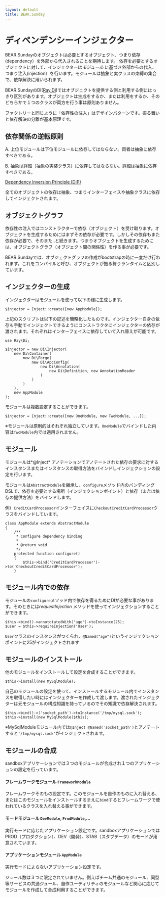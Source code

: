 ```yaml
---
layout: default
title: BEAR.Sunday
---
```


# ディペンデンシーインジェクター

BEAR.Sundayのオブジェクトは必要とするオブジェクト、つまり依存(dependency）を外部から代入されることを期待します。 依存を必要とするオブジェクトに対して、インジェクターは*モジュール* に基づき外部からの代入、つまり注入(injection）を行います。モジュールは抽象と実クラスの束縛の集合で、依存解決に用いられます。

BEAR.SundayのDI([Ray.Di](http://code.google.com/p/rayphp/wiki/Motivation?tm=6))ではオブジェクトを提供する側と利用する側にはっきり区別があります。オブジェクトは生成をするか、または利用をするか、そのどちらかで１つのクラスが両方を行う事は原則ありません。

ファクトリーと同じように「依存性の注入」はデザインパターンです。振る舞いと依存解決の分離が基本原理です。

## 依存関係の逆転原則  

 A. 上位モジュールは下位モジュールに依存してはならない。両者は抽象に依存すべきである。

 B. 抽象は詳細（抽象の実装クラス）に依存してはならない。詳細は抽象に依存すべきである。

[Dependency Inversion Principle (DIP)](http://d.hatena.ne.jp/asakichy/20090128/1233144989)

全てのオブジェクトの依存は抽象、つまりインターフェイスや抽象クラスに依存してインジェクトされます。

## オブジェクトグラフ 

依存性の注入ではコンストラクターで依存（オブジェクト）を受け取ります。オブジェクトを生成するためにはまずその依存が必要です。しかしその依存もまた依存が必要で、そのまた..と続きます。つまりオブジェクトを生成するためには、オブジェクトグラフ（オブジェクト間の関係性）を作る事が必要です。 

BEAR.Sundayでは、オブジェクトグラフの作成がbootstrapの時に一度だけ行われます。これをコンパイルと呼び、オブジェクトが振る舞うランタイムと区別しています。

## インジェクターの生成 

インジェクターはモジュールを使って以下の様に生成します。

    $injector = Inject::create([new AppModule]);

上記のスクリプトは以下の記述を簡略化したものです。インジェクター自身の依存も手動でインジェクトできるようにコンストラクタにインジェクターの依存が渡されます。それぞれはインターフェイスに依存していて入れ替えが可能です。

    use Ray\Di;

    $injector = new Di\Injector(
        new Di\Container(
            new Di\Forge(
                new Di\ApcConfig(
                    new Di\Annotation(
                        new Di\Definition, new AnnotationReader
                    )
                )
            )
        ), 
        new AppModule
    );


モジュールは複数設定することができます。

    $injector = Inject::create([new OneModule, new TwoModule, ...]);

※モジュールは原則的はそれぞれ独立しています。`OneModule`でバインドした内容は`TwoModule`内では適用されません。

## モジュール 

モジュールは*@Inject* アノテーションでアノテートされた依存の要求に対するインスタンスまたはインスタンスの取得方法をバインドしインジェクションの設定を行います。

モジュールは`AbstractModule`を継承し、`configure`メソッド内のバンディングDSLで、依存を必要とする場所（インジェクションポイント）と依存（または依存の提供方法）をバインドします。 

例）`CreditCardProcessor`インターフェイスに`CheckoutCreditCardProcessor`クラスをバインドしています。

    class AppModule extends AbstractModule
    {
        /**
         * Configure dependency binding
         *
         * @return void
         */
        protected function configure()
        {
            $this->bind('CreditCardProcessor')->to('CheckoutCreditCardProcessor');
        }

## モジュール内での依存 

モジュールの`configure`メソッド内で依存を得るためにDIが必要な事があります。そのときには*requestInjection* メソッドを使ってインジェクションすることができます。

    $this->bind()->annototatedWith('age')->toInstance(25);
    $user = $this->requireInjection('User');

`User`クラスのインスタンスがつくられ、`@Named("age")`というインジェクションポイントに25がインジェクトされます


## モジュールのインストール 

他のモジュールをインストールして設定を合成することができます。

    $this->install(new MySqlModule);

自己のモジュールの設定を使って、インストールするモジュール内でインスタンスを取得したい時にはインジェクターを作成して渡します。渡されたインジェクターは元モジュールの構成知識を持っているのでその知識で依存解決されます。

    $this->bind()->('socket_path')->toInstance('/tmp/mysql.sock');
    $this->install(new MySqlModule($this);

※MySqlModuleモジュール内では`@Inject @Named('socket_path')`とアノテートすると`'/tmp/mysql.sock'`がインジェクトされます。


## モジュールの合成 
sandboxアプリケーションでは３つのモジュールが合成され１つのアプリケーションの設定を行っています。

#### フレームワークモジュール `FrameworkModule` 
フレームワークそのもの設定です。このモジュールを自作のものに入れ替える、またはこのモジュールをインストールするまえに`bind`するとフレームワークで使われているクラスを入れ替える事ができます。

#### モードモジュール `DevModule`, `ProdModule`,...
実行モードに応じたアプリケーション設定です。sandboxアプリケーションではPROD（プロダクション）、DEV（開発）、STAB（スタブデータ）のモードが用意されています。

#### アプリケーションモジュール `AppModule`
実行モードによらないアプリケーション設定です。

ジュール数は３つに限定されていません。例えばチーム共通のモジュール、同型等サービスの共通ジュール、自作ユーティリティのモジュールなど関心に応じてモジュールを作成して合成利用することができます。